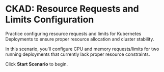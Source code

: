 # CKAD: Resource Requests and Limits Configuration

Practice configuring resource requests and limits for Kubernetes Deployments to ensure proper resource allocation and cluster stability.

In this scenario, you'll configure CPU and memory requests/limits for two running deployments that currently lack proper resource constraints.

Click **Start Scenario** to begin.
